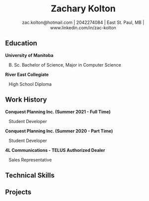<h1 style="text-align: center;"><strong>Zachary Kolton</strong></h1>

<p style="text-align: center;">zac.kolton@hotmail.com | 2042274084 | East St. Paul, MB | www.linkedin.com/in/zac-kolton </p>

<h2><strong>Education</strong></h2>

<p><strong>University of Manitoba</strong></p>
<p>&nbsp;&nbsp;&nbsp;B. Sc. Bachelor of Science, Major in Computer Science</p>

<p><strong>River East Collegiate</strong></p>
<p>&nbsp;&nbsp;&nbsp;High School Diploma</p>

<h2><strong>Work History</strong></h2>

<p><strong>Conquest Planning Inc. (Summer 2021 - Full Time)</strong></p>
<p>&nbsp;&nbsp;&nbsp;Student Developer</p>

<p><strong>Conquest Planning Inc. (Summer 2020 - Part Time)</strong></p>
<p>&nbsp;&nbsp;&nbsp;Student Developer</p>

<p><strong>4L Communications - TELUS Authorized Dealer</strong></p>
<p>&nbsp;&nbsp;&nbsp;Sales Representative</p>

<h2><strong>Technical Skills</strong></h2>


<h2><strong>Projects</strong></h2>